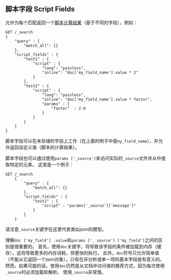 ## 脚本字段 Script Fields

允许为每个匹配返回一个[脚本计算结果](modules-scripting.html)（基于不同的字段），例如：
    
    
    GET /_search
    {
        "query" : {
            "match_all": {}
        },
        "script_fields" : {
            "test1" : {
                "script" : {
                    "lang": "painless",
                    "inline": "doc['my_field_name'].value * 2"
                }
            },
            "test2" : {
                "script" : {
                    "lang": "painless",
                    "inline": "doc['my_field_name'].value * factor",
                    "params" : {
                        "factor"  : 2.0
                    }
                }
            }
        }
    }

脚本字段可以在未存储的字段上工作（在上面的例子中是`my_field_name`），并允许返回自定义值（脚本的计算结果）。


脚本字段也可以通过使用`params ['_source']`来访问实际的`_source`文件并从中提取特定的元素。 这里是一个例子：
    
    
    GET /_search
        {
            "query" : {
                "match_all": {}
            },
            "script_fields" : {
                "test1" : {
                    "script" : "params['_source']['message']"
                }
            }
        }

请注意`_source`关键字在这里代表类似json的模型。

理解`doc ['my_field'] .value`和`params ['_ source'] ['my_field']`之间的区别是很重要的。 首先，使用`doc`关键字，将导致该字段的条件被加载到内存（缓存），这将导致更多的内存消耗，但更快的执行。 此外，`doc`符号只允许简单值（不能从它返回一个json对象），只有在非分析或单一项的基本字段是有意义的。 然而，如果可能的话，使用`doc`仍然是从文档中访问值的推荐方式，因为每次使用`_source`时必须加载和解析。 使用`_source`非常慢。
